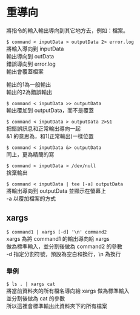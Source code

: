 # 重導向

將指令的輸入輸出導向到其它地方去，例如：檔案。

`$ command < inputData > outputData 2> error.log`   
將輸入導向到 inputData  
輸出導向到 outData  
錯誤導向到 error.log  
輸出會覆蓋檔案

輸出的1為一般輸出  
輸出的2為錯誤輸出

`$ command < inputData >> outputData`  
輸出覆加到 outputData，而不是覆蓋

`$ command < inputData > outputData 2>&1`  
把錯誤訊息和正常輸出導向一起  
&1 的意思為，和1\(正常輸出\)一樣位置

`$ command < inputData &> outputData`  
同上，更為精簡的寫

`$ command < inputData > /dev/null`  
捨棄輸出

`$ command < inputData | tee [-a] outputData`  
將輸出導向到 outputData 並顯示在螢幕上  
-a 以覆加檔案的方式

## xargs

`$ command1 | xargs [-d] '\n' command2`  
xargs 為將 command1 的輸出導向給 xargs  
做為標準輸入，並分割後做為 command2 的參數  
-d 指定分割符號，預設為空白和換行，\n 為換行

### 舉例

`$ ls . | xargs cat`  
將當前資料夾的所有檔名導向給 xargs 做為標準輸入  
並分割後做為 cat 的參數  
所以這裡會標準輸出此資料夾下的所有檔案  


